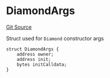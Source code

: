 # DiamondArgs
[Git Source](https://github.com/ubiquity/ubiquity-dollar/blob/f7ea83705c682caf40f2ca987d85e510aa7c0600/src/dollar/Diamond.sol)

Struct used for `Diamond` constructor args


```solidity
struct DiamondArgs {
    address owner;
    address init;
    bytes initCalldata;
}
```


